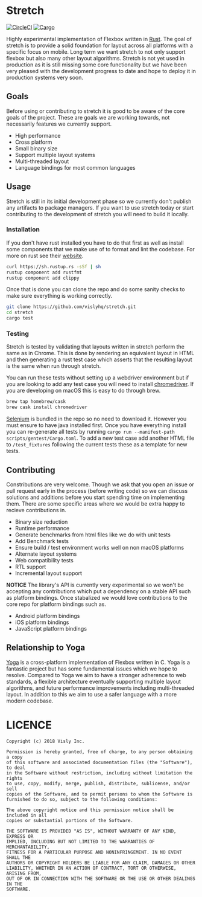 # Stretch
[![CircleCI](https://circleci.com/gh/vislyhq/stretch.svg?style=svg)](https://circleci.com/gh/vislyhq/stretch)
[![Cargo](https://img.shields.io/crates/v/stretch.svg)](https://crates.io/crates/stretch)

Highly experimental implementation of Flexbox written in [Rust](https://www.rust-lang.org). The goal of stretch is to provide a solid foundation for layout across all platforms with a specific focus on mobile. Long term we want stretch to not only support flexbox but also many other layout algorithms. Stretch is not yet used in production as it is still missing some core functionality but we have been very pleased with the development progress to date and hope to deploy it in production systems very soon.

## Goals
Before using or contributing to stretch it is good to be aware of the core goals of the project. These are goals we are working towards, not necessarily features we currently support.

- High performance
- Cross platform
- Small binary size
- Support multiple layout systems
- Multi-threaded layout
- Language bindings for most common languages

## Usage
Stretch is still in its initial development phase so we currently don't publish any artifacts to package managers. If you want to use stretch today or start contributing to the development of stretch you will need to build it locally.

### Installation
If you don't have rust installed you have to do that first as well as install some components that we make use of to format and lint the codebase. For more on rust see their [website](https://www.rust-lang.org).

```bash
curl https://sh.rustup.rs -sSf | sh
rustup component add rustfmt
rustup component add clippy
```

Once that is done you can clone the repo and do some sanity checks to make sure everything is working correctly.

```bash
git clone https://github.com/vislyhq/stretch.git
cd stretch
cargo test
```

### Testing
Stretch is tested by validating that layouts written in stretch perform the same as in Chrome. This is done by rendering an equivalent layout in HTML and then generating a rust test case which asserts that the resulting layout is the same when run through stretch.

You can run these tests without setting up a webdriver environment but if you are looking to add any test case you will need to install [chromedriver](http://chromedriver.chromium.org). If you are developing on macOS this is easy to do through brew.

```bash
brew tap homebrew/cask
brew cask install chromedriver
```

[Selenium](https://www.seleniumhq.org) is bundled in the repo so no need to download it. However you must ensure to have java installed first. Once you have everything install you can re-generate all tests by running `cargo run --manifest-path scripts/gentest/Cargo.toml`. To add a new test case add another HTML file to `/test_fixtures` following the current tests these as a template for new tests.

## Contributing
Constributions are very welcome. Though we ask that you open an issue or pull request early in the process (before writing code) so we can discuss solutions and additions before you start spending time on implementing them. There are some specific areas where we would be extra happy to recieve contributions in.

- Binary size reduction
- Runtime performance
- Generate benchmarks from html files like we do with unit tests
- Add Benchmark tests
- Ensure build / test environment works well on non macOS platforms
- Alternate layout systems
- Web compatibility tests
- RTL support
- Incremental layout support

**NOTICE** The library's API is currently very experimental so we won't be accepting any contributions which put a dependency on a stable API such as platform bindings. Once stabalized we would love contributions to the core repo for platform bindings such as.

- Android platform bindings
- iOS platform bindings
- JavaScript platform bindings

## Relationship to Yoga
[Yoga](https://www.yogalayout.com) is a cross-platform implementation of Flexbox written in C. Yoga is a fantastic project but has some fundamental issues which we hope to resolve. Compared to Yoga we aim to have a stronger adherence to web standards, a flexible architecture eventually supporting multiple layout algorithms, and future performance improvements including multi-threaded layout. In addition to this we aim to use a safer language with a more modern codebase.

# LICENCE
```
Copyright (c) 2018 Visly Inc.

Permission is hereby granted, free of charge, to any person obtaining a copy
of this software and associated documentation files (the "Software"), to deal
in the Software without restriction, including without limitation the rights
to use, copy, modify, merge, publish, distribute, sublicense, and/or sell
copies of the Software, and to permit persons to whom the Software is
furnished to do so, subject to the following conditions:

The above copyright notice and this permission notice shall be included in all
copies or substantial portions of the Software.

THE SOFTWARE IS PROVIDED "AS IS", WITHOUT WARRANTY OF ANY KIND, EXPRESS OR
IMPLIED, INCLUDING BUT NOT LIMITED TO THE WARRANTIES OF MERCHANTABILITY,
FITNESS FOR A PARTICULAR PURPOSE AND NONINFRINGEMENT. IN NO EVENT SHALL THE
AUTHORS OR COPYRIGHT HOLDERS BE LIABLE FOR ANY CLAIM, DAMAGES OR OTHER
LIABILITY, WHETHER IN AN ACTION OF CONTRACT, TORT OR OTHERWISE, ARISING FROM,
OUT OF OR IN CONNECTION WITH THE SOFTWARE OR THE USE OR OTHER DEALINGS IN THE
SOFTWARE.
```
